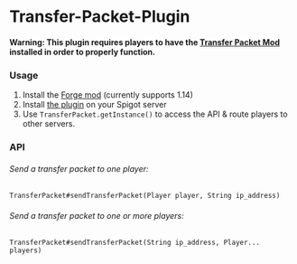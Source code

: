 # Transfer-Packet-Plugin

#### Warning: This plugin requires players to have the [Transfer Packet Mod](https://github.com/JediMasterSoda/Transfer-Packet-Mod/releases/latest) installed in order to properly function.

### Usage
1. Install the [Forge mod](https://github.com/JediMasterSoda/Transfer-Packet-Mod/releases/latest) (currently supports 1.14)
2. Install [the plugin](https://github.com/JediMasterSoda/Transfer-Packet-Plugin/releases/latest) on your Spigot server
3. Use `TransferPacket.getInstance()` to access the API & route players to other servers.

### API
###### Send a transfer packet to one player:  
`TransferPacket#sendTransferPacket(Player player, String ip_address)`

###### Send a transfer packet to one or more players:  
`TransferPacket#sendTransferPacket(String ip_address, Player... players)`
